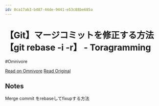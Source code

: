 ```yaml
---
id: 0ca17ab3-b487-44de-9441-e53c88be685a
---
```


# 【Git】マージコミットを修正する方法【git rebase -i -r】 - Toragramming
#Omnivore

[Read on Omnivore](https://omnivore.app/me/git-git-rebase-i-r-toragramming-18f2cfa12c3)
[Read Original](https://toragramming.com/others/git/how-to-edit-merge-commit-messages/)

## Notes

Merge commit をrebaseしてfixupする方法



